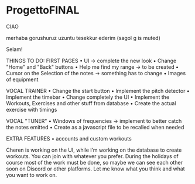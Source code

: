# ProgettoFINAL

CIAO

merhaba 
gorushuruz
uzuntu
tesekkur ederim (sagol g is muted)

Selam!


THINGS TO DO:
FIRST PAGES
•⁠  ⁠UI -> complete the new look 
•⁠  ⁠Change "Home" and "Back" buttons
•⁠  ⁠Help me find my range -> to be created
•⁠  ⁠Cursor on the Selection of the notes -> something has to change
•⁠  ⁠Images of equipment

VOCAL TRAINER
•⁠  ⁠Change the start button
•⁠  ⁠Implement the pitch detector
•⁠  ⁠Implement the timebar
•⁠  ⁠Change completely the UI
•⁠  ⁠Implement the Workouts, Exercises and other stuff from database
•⁠  ⁠Create the actual exercise with timings

VOCAL "TUNER"
•⁠  ⁠Windows of frequencies -> implement to better catch the notes emitted
•⁠  ⁠Create as a javascript file to be recalled when needed

EXTRA FEATURES
•⁠  ⁠accounts and custom workouts

Cheren is working on the UI, while I’m working on the database to create workouts. You can join with whatever you prefer. During the holidays of course most of the work must be done, so maybe we can see each other soon on Discord or other platforms. Let me know what you think and what you want to work on.